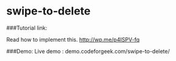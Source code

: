 swipe-to-delete
===============
###Tutorial link: 

Read how to implement this.
http://wp.me/p4ISPV-fq

###Demo:
Live demo : demo.codeforgeek.com/swipe-to-delete/
